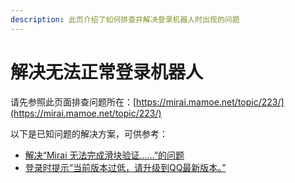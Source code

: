 ```yaml
---
description: 此页介绍了如何排查并解决登录机器人时出现的问题
---
```


# 解决无法正常登录机器人

请先参照此页面排查问题所在：[https://mirai.mamoe.net/topic/223/](https://mirai.mamoe.net/topic/223/)

以下是已知问题的解决方案，可供参考：

* [解决“Mirai 无法完成滑块验证……”的问题](https://github.com/DreamVoid/MiraiMC/issues/3)
* [登录时提示“当前版本过低，请升级到QQ最新版本。”](https://github.com/DreamVoid/MiraiMC/issues/17)

